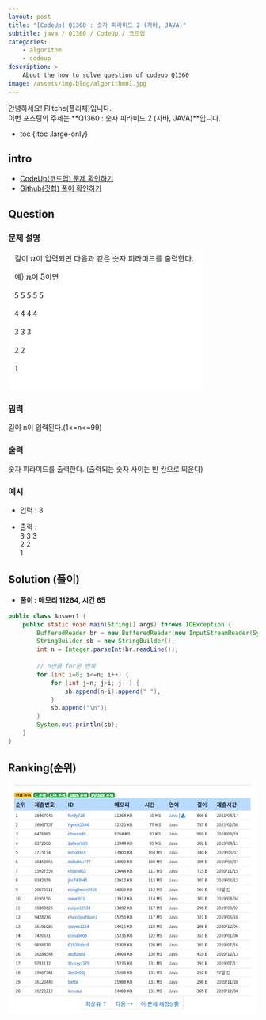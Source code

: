 ```yaml
---
layout: post
title: "[CodeUp] Q1360 : 숫자 피라미드 2 (자바, JAVA)"
subtitle: java / Q1360 / CodeUp / 코드업
categories:
    - algorithm
    - codeup
description: >
    About the how to solve question of codeup Q1360
image: /assets/img/blog/algorithm01.jpg
---
```


안녕하세요! Plitche(플리체)입니다.  
이번 포스팅의 주제는 **Q1360 : 숫자 피라미드 2 (자바, JAVA)**입니다.

* toc
{:toc .large-only}

## intro
* [CodeUp(코드업) 문제 확인하기](https://codeup.kr/problem.php?id=1360)  
* [Github(깃헙) 풀이 확인하기](https://github.com/plitche/CodeUp_Solution/tree/master/Q1301~Q1400/Q1360)  

## Question
### 문제 설명
![](/assets/post/codeup/Q1300~Q1399/20210922_03/01.JPG)  

### 입력
길이 n이 입력된다.(1<=n<=99)  

### 출력
숫자 피라미드를 출력한다. (출력되는 숫자 사이는 빈 칸으로 띄운다)  

### 예시
* 입력 : 3  

* 출력 :  
3 3 3  
2 2  
1  

## Solution (풀이)
* **풀이 : 메모리 11264, 시간 65**  

```java
public class Answer1 {
	public static void main(String[] args) throws IOException {
		BufferedReader br = new BufferedReader(new InputStreamReader(System.in));
        StringBuilder sb = new StringBuilder();
        int n = Integer.parseInt(br.readLine());
        
        // n만큼 for문 반복
        for (int i=0; i<=n; i++) {
        	for (int j=n; j>i; j--) {
                sb.append(n-i).append(" ");
            }
            sb.append("\n");
        }
        System.out.println(sb);
	}
}
```  

## Ranking(순위)
![](/assets/post/codeup/Q1300~Q1399/20210922_03/02.JPG)  